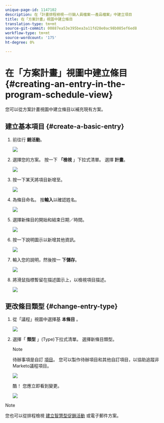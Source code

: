 ```yaml
---
unique-page-id: 1147102
description: 在「計畫排程檢視——行銷人員檔案——產品檔案」中建立項目
title: 在「方案計畫」視圖中建立條目
translation-type: tm+mt
source-git-commit: 00887ea53e395bea3a11fd28e0ac98b085ef6ed8
workflow-type: tm+mt
source-wordcount: '175'
ht-degree: 0%

---
```



# 在「方案計畫」視圖中建立條目 {#creating-an-entry-in-the-program-schedule-view}

您可以從方案計畫視圖中建立條目以補充現有方案。

## 建立基本項目 {#create-a-basic-entry}

1. 前往行 **銷活動**。

   ![](assets/login-marketing-activities-1.png)

1. 選擇您的方案。 按一下 **「檢視** 」下拉式清單。 選擇 **計畫**。

   ![](assets/image2014-9-16-9-3a22-3a7.png)

1. 按一下某天將項目新增至。

   ![](assets/image2014-9-16-9-3a22-3a33.png)

1. 為條目命名。 按**輸入**以確認姓名。

   ![](assets/image2014-9-16-9-3a22-3a59.png)

1. 選擇新條目的開始和結束日期／時間。

   ![](assets/image2014-9-16-9-3a23-3a39.png)

1. 按一下說明圖示以新增其他資訊。

   ![](assets/image2014-9-16-9-3a25-3a23.png)

1. 輸入您的說明，然後按一 **下儲存**。

   ![](assets/image2014-9-16-9-3a25-3a39.png)

1. 將滑鼠指標暫留在描述圖示上，以檢視項目描述。

   ![](assets/image2014-9-16-9-3a25-3a51.png)

## 更改條目類型 {#change-entry-type}

1. 從「議程」視圖中選擇基 **本條目** 。

   ![](assets/image2014-9-16-9-3a26-3a5.png)

1. 選擇「 **類型** 」(Type)下拉式清單。 選擇新條目類型。

   >[!NOTE]
   >
   >待辦事項是自訂 [項目](create-custom-entry-types.md)。 您可以製作待辦項目和其他自訂項目，以協助追蹤非Marketo議程項目。

   ![](assets/image2014-9-16-9-3a26-3a36.png)

   酷！ 您應立即看到變更。

   ![](assets/image2014-9-16-9-3a27-3a21.png)

>[!NOTE]
>
> 您也可以從排程檢視 [建立智慧型](creating-a-batch-smart-campaign-in-the-program-schedule-view.md)[促銷活動](creating-a-new-email-program-in-the-schedule-view.md) 或電子郵件方案。


